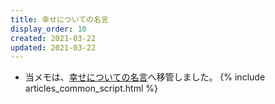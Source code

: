 ```yaml
---
title: 幸せについての名言
display_order: 10
created: 2021-03-22
updated: 2021-03-22
---
```

- 当メモは、[幸せについての名言](https://thinktwice.tech/life/happiness/quote/)へ移管しました。
{% include articles_common_script.html %}
